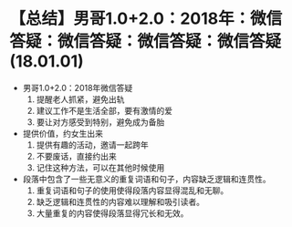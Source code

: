 # 【总结】男哥1.0+2.0：2018年：微信答疑：微信答疑：微信答疑：微信答疑(18.01.01)

-   男哥1.0+2.0：2018年微信答疑
    1.  提醒老人抓紧，避免出轨
    2.  建议工作不是生活全部，要有激情的爱
    3.  要让对方感受到特别，避免成为备胎
-   提供价值，约女生出来
    1.  提供有趣的活动，邀请一起跨年
    2.  不要废话，直接约出来
    3.  记住这种方法，可以在其他时候使用
-   段落中包含了一些无意义的重复词语和句子，内容缺乏逻辑和连贯性。
    1.  重复词语和句子的使用使得段落内容显得混乱和无聊。
    2.  缺乏逻辑和连贯性的内容难以理解和吸引读者。
    3.  大量重复的内容使得段落显得冗长和无效。
